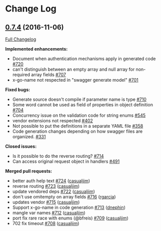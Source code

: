 # Change Log

## [0.7.4](https://github.com/go-swagger/go-swagger/tree/0.7.4) (2016-11-06)
[Full Changelog](https://github.com/go-swagger/go-swagger/compare/0.7.3...0.7.4)

**Implemented enhancements:**

- Document when authentication mechanisms apply in generated code [\#720](https://github.com/go-swagger/go-swagger/issues/720)
- can't distinguish between an empty array and null array for non-required array fields [\#707](https://github.com/go-swagger/go-swagger/issues/707)
- x-go-name not respected in "swagger generate model" [\#701](https://github.com/go-swagger/go-swagger/issues/701)

**Fixed bugs:**

- Generate source doesn't compile if parameter name is type [\#710](https://github.com/go-swagger/go-swagger/issues/710)
- Some word cannot be used as field of properties in object definition [\#704](https://github.com/go-swagger/go-swagger/issues/704)
- Concurrency issue on the validation code for string enums [\#545](https://github.com/go-swagger/go-swagger/issues/545)
- vendor extensions not respected [\#402](https://github.com/go-swagger/go-swagger/issues/402)
- Not possible to put the definitions in a separate YAML file [\#358](https://github.com/go-swagger/go-swagger/issues/358)
- Code generation changes depending on how swagger files are organized. [\#331](https://github.com/go-swagger/go-swagger/issues/331)

**Closed issues:**

- Is it possible to do the reverse routing? [\#714](https://github.com/go-swagger/go-swagger/issues/714)
- Can access original request object in handlers [\#491](https://github.com/go-swagger/go-swagger/issues/491)

**Merged pull requests:**

- better auth help text [\#724](https://github.com/go-swagger/go-swagger/pull/724) ([casualjim](https://github.com/casualjim))
- reverse routing [\#723](https://github.com/go-swagger/go-swagger/pull/723) ([casualjim](https://github.com/casualjim))
- update vendored deps [\#722](https://github.com/go-swagger/go-swagger/pull/722) ([casualjim](https://github.com/casualjim))
- don't use omitempty on array fields [\#716](https://github.com/go-swagger/go-swagger/pull/716) ([rgarcia](https://github.com/rgarcia))
- updates vendor [\#715](https://github.com/go-swagger/go-swagger/pull/715) ([casualjim](https://github.com/casualjim))
- Support x-go-name in code generation [\#713](https://github.com/go-swagger/go-swagger/pull/713) ([dnephin](https://github.com/dnephin))
- mangle var names [\#712](https://github.com/go-swagger/go-swagger/pull/712) ([casualjim](https://github.com/casualjim))
- port fix rare race with enums \(@bfreis\) [\#709](https://github.com/go-swagger/go-swagger/pull/709) ([casualjim](https://github.com/casualjim))
- 702 fix timeout [\#708](https://github.com/go-swagger/go-swagger/pull/708) ([casualjim](https://github.com/casualjim))

